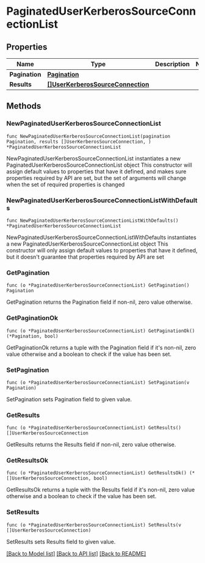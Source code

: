 # PaginatedUserKerberosSourceConnectionList

## Properties

Name | Type | Description | Notes
------------ | ------------- | ------------- | -------------
**Pagination** | [**Pagination**](Pagination.md) |  | 
**Results** | [**[]UserKerberosSourceConnection**](UserKerberosSourceConnection.md) |  | 

## Methods

### NewPaginatedUserKerberosSourceConnectionList

`func NewPaginatedUserKerberosSourceConnectionList(pagination Pagination, results []UserKerberosSourceConnection, ) *PaginatedUserKerberosSourceConnectionList`

NewPaginatedUserKerberosSourceConnectionList instantiates a new PaginatedUserKerberosSourceConnectionList object
This constructor will assign default values to properties that have it defined,
and makes sure properties required by API are set, but the set of arguments
will change when the set of required properties is changed

### NewPaginatedUserKerberosSourceConnectionListWithDefaults

`func NewPaginatedUserKerberosSourceConnectionListWithDefaults() *PaginatedUserKerberosSourceConnectionList`

NewPaginatedUserKerberosSourceConnectionListWithDefaults instantiates a new PaginatedUserKerberosSourceConnectionList object
This constructor will only assign default values to properties that have it defined,
but it doesn't guarantee that properties required by API are set

### GetPagination

`func (o *PaginatedUserKerberosSourceConnectionList) GetPagination() Pagination`

GetPagination returns the Pagination field if non-nil, zero value otherwise.

### GetPaginationOk

`func (o *PaginatedUserKerberosSourceConnectionList) GetPaginationOk() (*Pagination, bool)`

GetPaginationOk returns a tuple with the Pagination field if it's non-nil, zero value otherwise
and a boolean to check if the value has been set.

### SetPagination

`func (o *PaginatedUserKerberosSourceConnectionList) SetPagination(v Pagination)`

SetPagination sets Pagination field to given value.


### GetResults

`func (o *PaginatedUserKerberosSourceConnectionList) GetResults() []UserKerberosSourceConnection`

GetResults returns the Results field if non-nil, zero value otherwise.

### GetResultsOk

`func (o *PaginatedUserKerberosSourceConnectionList) GetResultsOk() (*[]UserKerberosSourceConnection, bool)`

GetResultsOk returns a tuple with the Results field if it's non-nil, zero value otherwise
and a boolean to check if the value has been set.

### SetResults

`func (o *PaginatedUserKerberosSourceConnectionList) SetResults(v []UserKerberosSourceConnection)`

SetResults sets Results field to given value.



[[Back to Model list]](../README.md#documentation-for-models) [[Back to API list]](../README.md#documentation-for-api-endpoints) [[Back to README]](../README.md)


